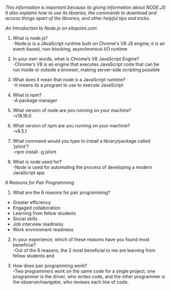 *This information is important because its giving information about NODE.JS It also explains how to use its libraries, the commands to download and access things apart of the libraries, and other helpful tips and tricks.*

*An Introduction to Node.js on sitepoint.com*

1. What is node.js? <br>
-Node.js is a JAvaScript runtime built on Chrome's V8 JS engine; it is an event-based, non-blocking, asynchronous I/O runtime

2. In your own words, what is Chrome’s V8 JavaScript Engine? <br>
-Chrome's V8 is an engine that executes JavaScript code that can be run inside or outside a browser, making server-side scripting possible

3. What does it mean that node is a JavaScript runtime? <br>
-It means its a program to use to execute JavaScript

4. What is npm? <br>
-A package manager

5. What version of node are you running on your machine? <br>
-v18.16.0

6. What version of npm are you running on your machine? <br>
-v9.5.1

7. What command would you type to install a library/package called ‘jshint’? <br>
-npm install -g jshint

8. What is node used for? <br>
-Node is used for automating the process of developing a modern JavaScript app

*6 Reasons for Pair Programming*

1. What are the 6 reasons for pair programming? <br>
- Greater efficiency
- Engaged collaboration
- Learning from fellow students
- Social skills
- Job interview readiness
- Work environment readiness

2. In your experience, which of these reasons have you found most beneficial? <br>
-Out of the 6 reasons, the 2 most beneficial to me are learning from fellow students and 

3. How does pair programming work? <br>
-Two programmers work on the same code for a single project; one programmer is the driver, who writes code, and the other programmer is the observer/navigator, who reviews each line of code.